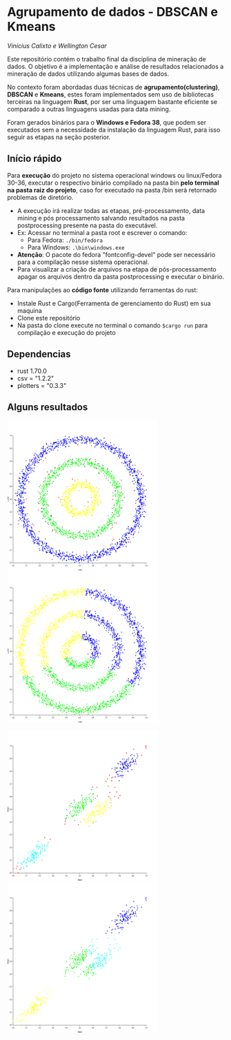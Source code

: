 # Agrupamento de dados - DBSCAN e Kmeans

*Vinícius Calixto e Wellington Cesar*

Este repositório contém o trabalho final da disciplina de mineração de dados. O objetivo é a implementação e análise de resultados relacionados a mineração de dados utilizando algumas bases de dados.

No contexto foram abordadas duas técnicas de **agrupamento(clustering)**, **DBSCAN** e **Kmeans**, estes foram implementados sem uso de bibliotecas terceiras na linguagem **Rust**, por ser uma linguagem bastante eficiente se comparado a outras linguagens usadas para data mining.

Foram gerados binários para o **Windows e Fedora 38**, que podem ser executados sem a necessidade da instalação da linguagem Rust, para isso seguir as etapas na seção posterior.

## Início rápido

Para **execução** do projeto no sistema operacional windows ou linux/Fedora 30-36, executar o respectivo binário compilado na pasta bin **pelo terminal na pasta raiz do projeto**, caso for executado na pasta /bin será retornado problemas de diretório.
  - A execução irá realizar todas as etapas, pré-processamento, data mining e pós processamento salvando resultados na pasta postprocessing presente na pasta do executável.
  - Ex: Acessar no terminal a pasta root e escrever o comando:
    - Para Fedora: `./bin/fedora`
    - Para Windows: `.\bin\windows.exe`
  - **Atenção**: O pacote do fedora "fontconfig-devel" pode ser necessário para a compilação nesse sistema operacional.
  - Para visualizar a criação de arquivos na etapa de pós-processamento apagar os arquivos dentro da pasta postprocessing e executar o binário.

Para manipulações ao **código fonte** utilizando ferramentas do rust:
  - Instale Rust e Cargo(Ferramenta de gerenciamento do Rust) em sua maquina
  - Clone este repositório
  - Na pasta do clone execute no terminal o comando `$cargo run` para compilação e execução do projeto

## Dependencias

* rust 1.70.0
* csv = "1.2.2"
* plotters = "0.3.3"

## Alguns resultados

<img src="https://github.com/VCalixtoR/dbscan/blob/main/postprocessing/Db_Circular_Generated_xXy.png" width="350" height="350" > <img src="https://github.com/VCalixtoR/dbscan/blob/main/postprocessing/Km_Circular_Generated_xXy.png" width="350" height="350">

<img src="https://github.com/VCalixtoR/dbscan/blob/main/postprocessing/Db_Clustering_gmm_WeightXHeight.png" width="350" height="350"> <img src="https://github.com/VCalixtoR/dbscan/blob/main/postprocessing/Km_Clustering_gmm_WeightXHeight.png" width="350" height="350">
